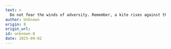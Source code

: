 ```yaml
---
text: >
  Do not fear the winds of adversity. Remember, a kite rises against the wind rather than with it.
author: Unknown
origin: 8
origin_url:
id: unknown-8
date: 2025-09-02 
---
```

